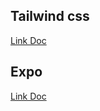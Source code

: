 ## Tailwind css

[Link Doc](https://tailwindcss.com/docs/installation)

## Expo

[Link Doc](https://docs.expo.dev/)